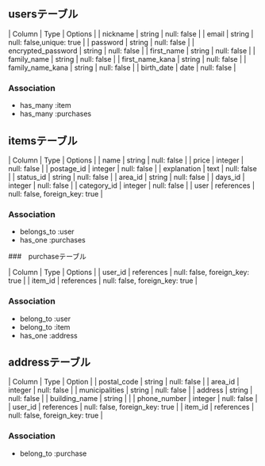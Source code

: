 ## usersテーブル

| Column             | Type   | Options                  |
| nickname           | string | null: false              |
| email              | string | null: false,unique: true |
| password           | string | null: false              |
| encrypted_password | string | null: false              |
| first_name         | string | null: false              |
| family_name        | string | null: false              |
| first_name_kana    | string | null: false              |
| family_name_kana   | string | null: false              |
| birth_date         | date   | null: false              |

### Association
- has_many :item
- has_many :purchases

## itemsテーブル

| Column             | Type       | Options                        |
| name               | string     | null: false                    |
| price              | integer    | null: false                    |
| postage_id         | integer    | null: false                    |
| explanation        | text       | null: false                    |
| status_id          | string     | null: false                    |
| area_id            | string     | null: false                    |
| days_id            | integer    | null: false                    |
| category_id        | integer    | null: false                    |
| user               | references | null: false, foreign_key: true |

### Association
- belongs_to :user
- has_one :purchases

###　purchaseテーブル

| Column             | Type       | Options                        |
| user_id            | references | null: false, foreign_key: true |
| item_id            | references | null: false, foreign_key: true |

### Association
- belong_to :user
- belong_to :item
- has_one :address

## addressテーブル
| Column             | Type       | Option                         |
| postal_code        | string     | null: false                    |
| area_id            | integer    | null: false                    |
| municipalities     | string     | null: false                    |
| address            | string     | null: false                    |
| building_name      | string     |                                |
| phone_number       | integer    | null: false                    |
| user_id            | references | null: false, foreign_key: true |
| item_id            | references | null: false, foreign_key: true |

### Association
- belong_to :purchase